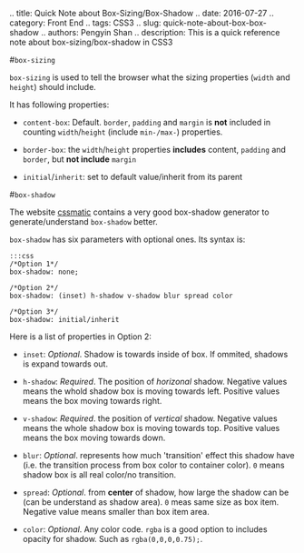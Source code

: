 .. title: Quick Note about Box-Sizing/Box-Shadow
.. date: 2016-07-27
.. category: Front End
.. tags: CSS3
.. slug: quick-note-about-box-box-shadow
.. authors: Pengyin Shan
.. description: This is a quick reference note about box-sizing/box-shadow in CSS3



#`box-sizing`

`box-sizing` is used to tell the browser what the sizing properties (`width` and `height`) should include.

It has following properties:

- `content-box`: Default. `border`, `padding` and `margin` is **not** included in counting `width`/`height` (include `min-/max-`) properties.

- `border-box`: the `width`/`height` properties **includes** content, `padding` and `border`, but **not include** `margin`

- `initial`/`inherit`: set to default value/inherit from its parent

#`box-shadow`

The website <a href="http://www.cssmatic.com/box-shadow">cssmatic</a> contains a very good box-shadow generator to generate/understand `box-shadow` better.


`box-shadow` has six parameters with optional ones. Its syntax is:

    :::css
    /*Option 1*/
    box-shadow: none;

    /*Option 2*/
    box-shadow: (inset) h-shadow v-shadow blur spread color

    /*Option 3*/
    box-shadow: initial/inherit

Here is a list of properties in Option 2:

- `inset`: *Optional*. Shadow is towards inside of box. If ommited, shadows is expand towards out.

- `h-shadow`: *Required*. The position of *horizonal* shadow. Negative values means the whold shadow box is moving towards left. Positive values means the box moving towards right.

- `v-shadow`: *Required*. the position of *vertical* shadow. Negative values means the whole shadow box is moving towards top. Positive values means the box moving towards down.

- `blur`: *Optional*. represents how much 'transition' effect this shadow have (i.e. the transition process from box color to container color). `0` means shadow box is all real color/no transition.

- `spread`: *Optional*. from **center** of shadow, how large the shadow can be (can be understand as shadow area). `0` meas same size as box item. Negative value means smaller than box item area.

- `color`: *Optional*. Any color code. `rgba` is a good option to includes opacity for shadow. Such as `rgba(0,0,0,0.75);`.